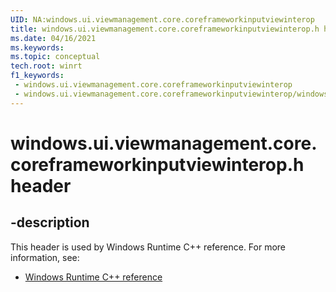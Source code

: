 ```yaml
---
UID: NA:windows.ui.viewmanagement.core.coreframeworkinputviewinterop
title: windows.ui.viewmanagement.core.coreframeworkinputviewinterop.h header
ms.date: 04/16/2021
ms.keywords: 
ms.topic: conceptual
tech.root: winrt
f1_keywords:
 - windows.ui.viewmanagement.core.coreframeworkinputviewinterop
 - windows.ui.viewmanagement.core.coreframeworkinputviewinterop/windows.ui.viewmanagement.core.coreframeworkinputviewinterop
---
```


# windows.ui.viewmanagement.core.coreframeworkinputviewinterop.h header


## -description

This header is used by Windows Runtime C++ reference. For more information, see:

- [Windows Runtime C++ reference](../_winrt/index.md)

